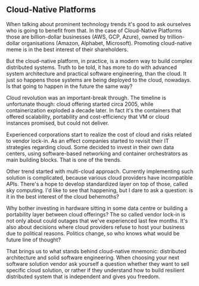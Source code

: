 ## Cloud-Native Platforms

When talking about prominent technology trends it's good to ask ourselves who is going to benefit from that. In the case of Cloud-Native Platforms those are billion-dollar businesses (AWS, GCP, Azure), owned by trillion-dollar organisations (Amazon, Alphabet, Microsoft). Promoting cloud-native meme is in the best interest of their shareholders.

But the cloud-native platform, in practice, is a modern way to build complex distributed systems. Truth to be told, it has more to do with advanced system architecture and practical software engineering, than the cloud. It just so happens those systems are being deployed to the cloud, nowadays. Is that going to happen in the future the same way?

Cloud revolution was an important-break through. The timeline is unfortunate though: cloud offering started circa 2005, while containerization exploded a decade later. In fact it's the containers that offered scalability, portability and cost-efficiency that VM or cloud instances promised, but could not deliver.

Experienced corporations start to realize the cost of cloud and risks related to vendor lock-in. As an effect companies started to revisit their IT strategies regarding cloud. Some decided to invest in their own data centers, using software-based networking and container orchestrators as main building blocks. That is one of the trends.

Other trend started with multi-cloud approach. Currently implementing such solution is complicated, because various cloud providers have incompatible APIs. There's a hope to develop standardized layer on top of those, called sky computing. I'd like to see that happening, but I dare to ask a question: is it in the best interest of the cloud behemoths?

Why bother investing in hardware sitting in some data centre or building a portability layer between cloud offerings? The so called vendor lock-in is not only about could outages that we've experienced last few months. It's also about decisions where cloud providers refuse to host your business due to political reasons. Politics change, so who knows what would be future line of thought?

That brings us to what stands behind cloud-native mnemonic: distributed architecture and solid software engineering. When choosing your next software solution vendor ask yourself a question whether they want to sell specific cloud solution, or rather if they understand how to build resilient distributed system that is independent and gives you freedom.
